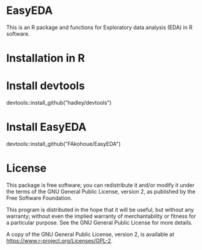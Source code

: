 # EasyEDA
This is an R package and functions for Exploratory data analysis (EDA) in R software.

# Installation in R
# Install devtools
devtools::install_github("hadley/devtools")
# Install EasyEDA
devtools::install_github("FAkohoue/EasyEDA")

# License
This package is free software; you can redistribute it and/or modify it under the terms of the GNU General Public License, version 2, as published by the Free Software Foundation.

This program is distributed in the hope that it will be useful, but without any warranty; without even the implied warranty of merchantability or fitness for a particular purpose. See the GNU General Public License for more details.

A copy of the GNU General Public License, version 2, is available at https://www.r-project.org/Licenses/GPL-2.
